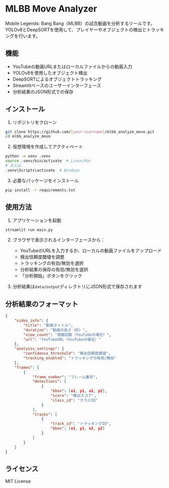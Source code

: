 # MLBB Move Analyzer

Mobile Legends: Bang Bang（MLBB）の試合動画を分析するツールです。YOLOv8とDeepSORTを使用して、プレイヤーやオブジェクトの検出とトラッキングを行います。

## 機能

- YouTubeの動画URLまたはローカルファイルからの動画入力
- YOLOv8を使用したオブジェクト検出
- DeepSORTによるオブジェクトトラッキング
- Streamlitベースのユーザーインターフェース
- 分析結果のJSON形式での保存

## インストール

1. リポジトリをクローン
```bash
git clone https://github.com/[your-username]/mlbb_analyze_move.git
cd mlbb_analyze_move
```

2. 仮想環境を作成してアクティベート
```bash
python -m venv .venv
source .venv/bin/activate  # Linux/Mac
# または
.venv\Scripts\activate  # Windows
```

3. 必要なパッケージをインストール
```bash
pip install -r requirements.txt
```

## 使用方法

1. アプリケーションを起動
```bash
streamlit run main.py
```

2. ブラウザで表示されるインターフェースから：
   - YouTubeのURLを入力するか、ローカルの動画ファイルをアップロード
   - 検出信頼度閾値を調整
   - トラッキングの有効/無効を選択
   - 分析結果の保存の有効/無効を選択
   - 「分析開始」ボタンをクリック

3. 分析結果は`data/output`ディレクトリにJSON形式で保存されます

## 分析結果のフォーマット

```json
{
    "video_info": {
        "title": "動画タイトル",
        "duration": "動画の長さ（秒）",
        "view_count": "視聴回数（YouTubeの場合）",
        "url": "YouTubeURL（YouTubeの場合）"
    },
    "analysis_settings": {
        "confidence_threshold": "検出信頼度閾値",
        "tracking_enabled": "トラッキングの有効/無効"
    },
    "frames": [
        {
            "frame_number": "フレーム番号",
            "detections": [
                {
                    "bbox": [x1, y1, x2, y2],
                    "score": "検出スコア",
                    "class_id": "クラスID"
                }
            ],
            "tracks": [
                {
                    "track_id": "トラッキングID",
                    "bbox": [x1, y1, x2, y2]
                }
            ]
        }
    ]
}
```

## ライセンス

MIT License
